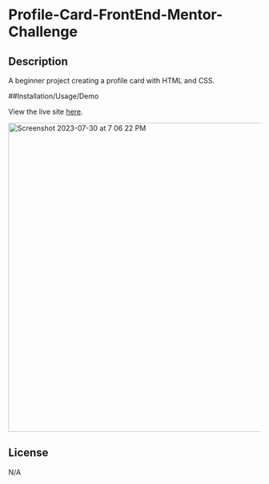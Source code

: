 # Profile-Card-FrontEnd-Mentor-Challenge

## Description

A beginner project creating a profile card with HTML and CSS.

##Installation/Usage/Demo

View the live site [here](https://myrojoylee.github.io/Profile-Card-FrontEnd-Mentor-Challenge/).

<img width="617" alt="Screenshot 2023-07-30 at 7 06 22 PM" src="https://github.com/myrojoylee/Profile-Card-FrontEnd-Mentor-Challenge/assets/120980593/c09de7a1-5113-44d9-80f1-5aeb62c2f2c7">

## License

N/A
